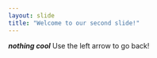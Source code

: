 ```yaml
---
layout: slide
title: "Welcome to our second slide!"
---
```

***nothing cool***
Use the left arrow to go back!
